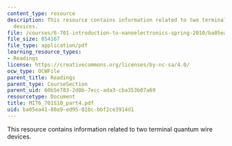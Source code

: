 ```yaml
---
content_type: resource
description: This resource contains information related to two terminal quantum wire
  devices.
file: /courses/6-701-introduction-to-nanoelectronics-spring-2010/ba05ea4180a9ed9501bcbbf2ce3914d1_MIT6_701S10_part4.pdf
file_size: 854167
file_type: application/pdf
learning_resource_types:
- Readings
license: https://creativecommons.org/licenses/by-nc-sa/4.0/
ocw_type: OCWFile
parent_title: Readings
parent_type: CourseSection
parent_uid: 60b5e783-2d8b-7ecc-ada3-cba353b07a69
resourcetype: Document
title: MIT6_701S10_part4.pdf
uid: ba05ea41-80a9-ed95-01bc-bbf2ce3914d1
---
```

This resource contains information related to two terminal quantum wire devices.